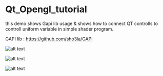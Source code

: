 # Qt_Opengl_tutorial

this demo shows Gapi lib usage & shows how to connect QT controlls to controll uniform variable in simple shader program.

GAPI lib : https://github.com/sho3la/GAPI


![alt text](https://github.com/sho3la/Qt_Opengl_tutorial/blob/master/screenshot/screenshot.PNG)

![alt text](https://github.com/sho3la/Qt_Opengl_tutorial/blob/master/screenshot/screenshot2.PNG)

![alt text](https://github.com/sho3la/Qt_Opengl_tutorial/blob/master/screenshot/screenshot3.PNG)
